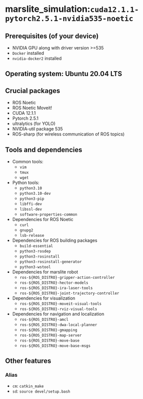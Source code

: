 # marslite_simulation:`cuda12.1.1-pytorch2.5.1-nvidia535-noetic`

## Prerequisites (of your device)
* NVIDIA GPU along with driver version >=535
* `Docker` installed
* `nvidia-docker2` installed

## Operating system: Ubuntu 20.04 LTS

## Crucial packages
* ROS Noetic
* ROS Noetic Moveit!
* CUDA 12.1.1
* Pytorch 2.5.1
* ultralytics (for YOLO)
* NVIDIA-util package 535
* ROS-sharp (for wireless communication of ROS topics)

## Tools and dependencies
* Common tools:
  - `vim`
  - `tmux`
  - `wget`
* Python tools:
  - `python3.10`
  - `python3.10-dev`
  - `python3-pip`
  - `libffi-dev`
  - `libssl-dev`
  - `software-properties-common`
* Dependencies for ROS Noetic
  - `curl`
  - `gnupg2`
  - `lsb-release`
* Dependencies for ROS building packages
  - `build-essential`
  - `python3-rosdep`
  - `python3-rosinstall`
  - `python3-rosinstall-generator`
  - `python3-wstool`
* Dependencies for marslite robot
  - `ros-${ROS_DISTRO}-gripper-action-controller`
  - `ros-${ROS_DISTRO}-hector-models`
  - `ros-${ROS_DISTRO}-ira-laser-tools`
  - `ros-${ROS_DISTRO}-joint-trajectory-controller`
* Dependencies for visualization
  - `ros-${ROS_DISTRO}-moveit-visual-tools`
  - `ros-${ROS_DISTRO}-rviz-visual-tools`
* Dependencies for navigation and localization
  - `ros-${ROS_DISTRO}-amcl`
  - `ros-${ROS_DISTRO}-dwa-local-planner`
  - `ros-${ROS_DISTRO}-gmapping`
  - `ros-${ROS_DISTRO}-map-server`
  - `ros-${ROS_DISTRO}-move-base`
  - `ros-${ROS_DISTRO}-move-base-msgs`

## Other features

### Alias
* `cm`: `catkin_make`
* `sd`: `source devel/setup.bash`